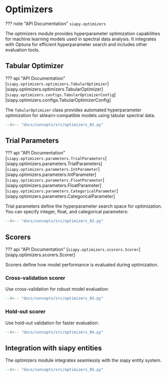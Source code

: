 # Optimizers

??? note "API Documentation"
    `siapy.optimizers`

The optimizers module provides hyperparameter optimization capabilities for machine learning models used in spectral data analysis. It integrates with Optuna for efficient hyperparameter search and includes other evaluation tools.

## Tabular Optimizer

??? api "API Documentation"
    [`siapy.optimizers.optimizers.TabularOptimizer`][siapy.optimizers.optimizers.TabularOptimizer]<br>
    [`siapy.optimizers.configs.TabularOptimizerConfig`][siapy.optimizers.configs.TabularOptimizerConfig]

The `TabularOptimizer` class provides automated hyperparameter optimization for sklearn-compatible models using tabular spectral data.

```python
--8<-- "docs/concepts/src/optimizers_01.py"
```

## Trial Parameters

??? api "API Documentation"
    [`siapy.optimizers.parameters.TrialParameters`][siapy.optimizers.parameters.TrialParameters]<br>
    [`siapy.optimizers.parameters.IntParameter`][siapy.optimizers.parameters.IntParameter]<br>
    [`siapy.optimizers.parameters.FloatParameter`][siapy.optimizers.parameters.FloatParameter]<br>
    [`siapy.optimizers.parameters.CategoricalParameter`][siapy.optimizers.parameters.CategoricalParameter]

Trial parameters define the hyperparameter search space for optimization. You can specify integer, float, and categorical parameters:

```python
--8<-- "docs/concepts/src/optimizers_02.py"
```

## Scorers

??? api "API Documentation"
    [`siapy.optimizers.scorers.Scorer`][siapy.optimizers.scorers.Scorer]

Scorers define how model performance is evaluated during optimization.

### Cross-validation scorer

Use cross-validation for robust model evaluation:

```python
--8<-- "docs/concepts/src/optimizers_03.py"
```

### Hold-out scorer

Use hold-out validation for faster evaluation:

```python
--8<-- "docs/concepts/src/optimizers_04.py"
```

## Integration with siapy entities

The optimizers module integrates seamlessly with the siapy entity system.

```python
--8<-- "docs/concepts/src/optimizers_05.py"
```
